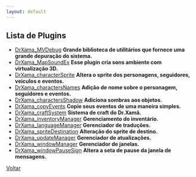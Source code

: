 ```yaml
---
layout: default
---
```


## Lista de Plugins

- [DrXama_MVDebug](https://github.com/GS-GAME-WORDS/Dr.Xama---RPG-MAKER-MV/raw/master/plugins/DrXama_MVDebug.js)
__Grande biblioteca de utilitários que fornece uma grande depuração do sistema.__
- [DrXama_MapSoundEx](https://raw.githubusercontent.com/GS-GAME-WORDS/Dr.Xama---RPG-MAKER-MV/master/plugins/DrXama_MapSoundEx.js)
__Esse plugin cria sons ambiente com virtualização 3D.__
- [DrXama_characterSprite](https://raw.githubusercontent.com/GS-GAME-WORDS/Dr.Xama---RPG-MAKER-MV/master/plugins/DrXama_characterSprite.js)
__Altera o sprite dos personagens, seguidores, veiculos e eventos.__
- [DrXama_charactersNames](https://raw.githubusercontent.com/GS-GAME-WORDS/Dr.Xama---RPG-MAKER-MV/master/plugins/DrXama_charactersNames.js)
__Adição de nome sobre o personagem, seguidores e eventos.__
- [DrXama_charactersShadow](https://raw.githubusercontent.com/GS-GAME-WORDS/Dr.Xama---RPG-MAKER-MV/master/plugins/DrXama_charactersShadow.js)
__Adiciona sombras aos objetos.__
- [DrXama_copyEvents](https://raw.githubusercontent.com/GS-GAME-WORDS/Dr.Xama---RPG-MAKER-MV/master/plugins/DrXama_copyEvents.js)
__Copie seus eventos de uma maneira simples.__
- [DrXama_craftSystem](https://raw.githubusercontent.com/GS-GAME-WORDS/Dr.Xama---RPG-MAKER-MV/master/plugins/DrXama_craftSystem.js)
__Sistema de craft do Dr.Xamã.__
- [DrXama_inventoryManager](https://raw.githubusercontent.com/GS-GAME-WORDS/Dr.Xama---RPG-MAKER-MV/master/plugins/DrXama_inventoryManager.js)
__Gerenciamento do inventário.__
- [DrXama_languageManager](https://raw.githubusercontent.com/GS-GAME-WORDS/Dr.Xama---RPG-MAKER-MV/master/plugins/DrXama_languageManager.js)
__Gerenciador de traduções.__
- [DrXama_spriteDestination](https://raw.githubusercontent.com/GS-GAME-WORDS/Dr.Xama---RPG-MAKER-MV/master/plugins/DrXama_spriteDestination.js)
__Alteração do sprite de destino.__
- [DrXama_updateManager](https://raw.githubusercontent.com/GS-GAME-WORDS/Dr.Xama---RPG-MAKER-MV/master/plugins/DrXama_updateManager.js)
__Gerenciador de atualizações.__
- [DrXama_windowManager](https://raw.githubusercontent.com/GS-GAME-WORDS/Dr.Xama---RPG-MAKER-MV/master/plugins/DrXama_windowManager.js)
__Gerenciador de janelas.__
- [DrXama_windowPauseSign](https://raw.githubusercontent.com/GS-GAME-WORDS/Dr.Xama---RPG-MAKER-MV/master/plugins/DrXama_windowPauseSign.js)
__Altera a seta de pause da janela de mensagens.__

[Voltar](./)
